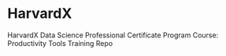 # HarvardX
HarvardX Data Science Professional Certificate Program Course: Productivity Tools Training Repo
